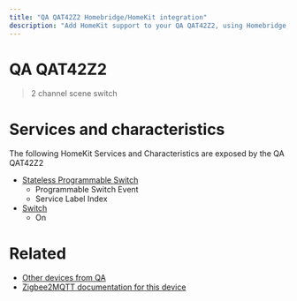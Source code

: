 ```yaml
---
title: "QA QAT42Z2 Homebridge/HomeKit integration"
description: "Add HomeKit support to your QA QAT42Z2, using Homebridge, Zigbee2MQTT and homebridge-z2m."
---
```

<!---
This file has been GENERATED using src/docgen/docgen.ts
DO NOT EDIT THIS FILE MANUALLY!
-->
# QA QAT42Z2
> 2 channel scene switch


# Services and characteristics
The following HomeKit Services and Characteristics are exposed by
the QA QAT42Z2

* [Stateless Programmable Switch](../../action.md)
  * Programmable Switch Event
  * Service Label Index
* [Switch](../../switch.md)
  * On


# Related
* [Other devices from QA](../index.md#qa)
* [Zigbee2MQTT documentation for this device](https://www.zigbee2mqtt.io/devices/QAT42Z2.html)
